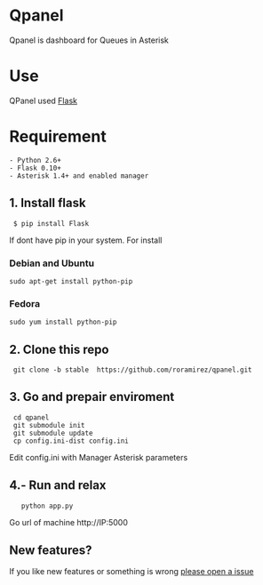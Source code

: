 # Qpanel

Qpanel is dashboard for Queues in Asterisk

# Use
QPanel used [Flask](http://flask.pocoo.org/)

# Requirement
    - Python 2.6+
    - Flask 0.10+
    - Asterisk 1.4+ and enabled manager

## 1. Install flask
```
 $ pip install Flask
```
If dont have pip in your system. For install

 ### Debian and Ubuntu
 ```
 sudo apt-get install python-pip
 ```

 ### Fedora
 ```
 sudo yum install python-pip
 ```


## 2. Clone this repo
```
 git clone -b stable  https://github.com/roramirez/qpanel.git
```
##  3. Go and prepair enviroment
 ```
  cd qpanel
  git submodule init
  git submodule update
  cp config.ini-dist config.ini
 ```
  Edit config.ini with Manager Asterisk parameters

## 4.- Run and relax
 ```
    python app.py
 ```

Go url of machine http://IP:5000

## New features?
If you like new features or something is wrong [please open a issue](https://github.com/roramirez/qpanel/issues/new)
